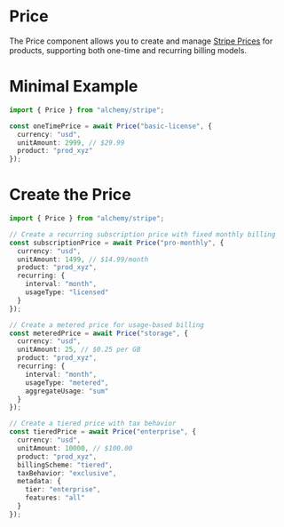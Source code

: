 # Price

The Price component allows you to create and manage [Stripe Prices](https://stripe.com/docs/api/prices) for products, supporting both one-time and recurring billing models.

# Minimal Example

```ts
import { Price } from "alchemy/stripe";

const oneTimePrice = await Price("basic-license", {
  currency: "usd",
  unitAmount: 2999, // $29.99
  product: "prod_xyz"
});
```

# Create the Price

```ts
import { Price } from "alchemy/stripe";

// Create a recurring subscription price with fixed monthly billing
const subscriptionPrice = await Price("pro-monthly", {
  currency: "usd",
  unitAmount: 1499, // $14.99/month
  product: "prod_xyz",
  recurring: {
    interval: "month",
    usageType: "licensed"
  }
});

// Create a metered price for usage-based billing
const meteredPrice = await Price("storage", {
  currency: "usd",
  unitAmount: 25, // $0.25 per GB
  product: "prod_xyz",
  recurring: {
    interval: "month",
    usageType: "metered",
    aggregateUsage: "sum"
  }
});

// Create a tiered price with tax behavior
const tieredPrice = await Price("enterprise", {
  currency: "usd",
  unitAmount: 10000, // $100.00
  product: "prod_xyz",
  billingScheme: "tiered",
  taxBehavior: "exclusive",
  metadata: {
    tier: "enterprise",
    features: "all"
  }
});
```